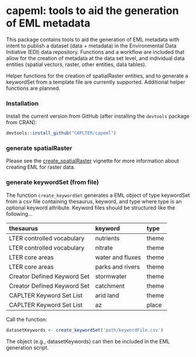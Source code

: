 
<!-- README.md is generated from README.Rmd. Please edit the latter. -->

# capeml: tools to aid the generation of EML metadata

This package contains tools to aid the generation of EML metadata with
intent to publish a dataset (data + metadata) in the Environmental Data
Initiative (EDI) data repository. Functions and a workflow are included
that allow for the creation of metadata at the data set level, and
individual data entities (spatial vectors, raster, other entities, data
tables).

Helper functions for the creation of spatialRaster entities, and to
generate a keywordSet from a template file are currently supported.
Additional helper functions are planned.

### Installation

Install the current version from GitHub (after installing the `devtools`
package from CRAN):

``` r
devtools::install_github("CAPLTER/capeml")
```

### generate spatialRaster

Please see the
[create\_spatialRaster](https://github.com/CAPLTER/capeml/blob/master/vignettes/create_spatialRaster.Rmd)
vignette for more information about creating EML for raster data.

### generate keywordSet (from file)

The function `create_keywordSet` generates a EML object of type
keywordSet from a csv file containing thesaurus, keyword, and type where
type is an optional keyword attribute. Keyword files should be
structured like the following…

| thesaurus                   | keyword          | type  |
| :-------------------------- | :--------------- | :---- |
| LTER controlled vocabulary  | nutrients        | theme |
| LTER controlled vocabulary  | nitrate          | theme |
| LTER core areas             | water and fluxes | theme |
| LTER core areas             | parks and rivers | theme |
| Creator Defined Keyword Set | stormwater       | theme |
| Creator Defined Keyword Set | catchment        | theme |
| CAPLTER Keyword Set List    | arid land        | theme |
| CAPLTER Keyword Set List    | az               | place |

Call the function:

``` r
datasetKeywords <- create_keywordSet('path/keywordFile.csv')
```

The object (e.g., datasetKeywords) can then be included in the EML
generation script.
